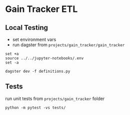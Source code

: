 # Gain Tracker ETL

## Local Testing

- set environment vars
- run dagster from `projects/gain_tracker/gain_tracker`

```
set +a
source ../../jupyter-notebooks/.env
set -a

dagster dev -f definitions.py
```

## Tests

run unit tests from `projects/gain_tracker` folder

```
python -m pytest -vs tests/
```